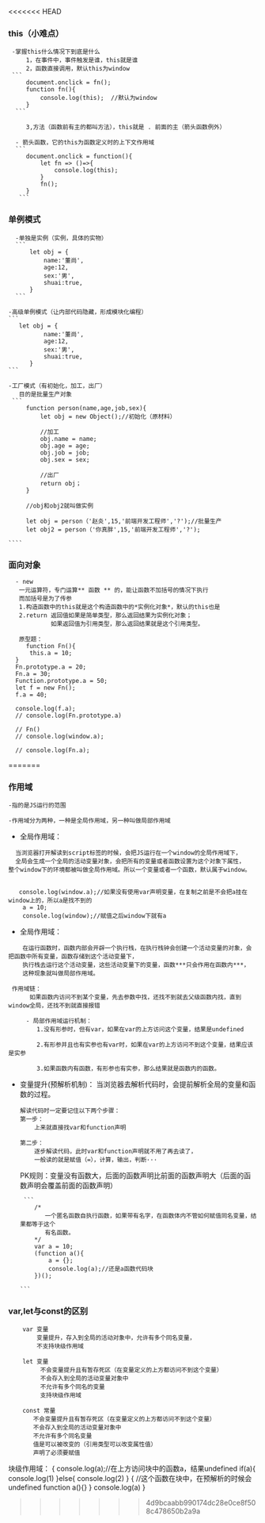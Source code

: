 <<<<<<< HEAD
###  this（小难点）
     -掌握this什么情况下到底是什么
         1，在事件中，事件触发是谁，this就是谁
         2，函数直接调用，默认this为window
     ```
         document.onclick = fn();
         function fn(){
             console.log(this);  //默认为window
         } 
      ```

         3,方法（函数前有主的都叫方法），this就是 . 前面的主（箭头函数例外）

      - 箭头函数，它的this为函数定义时的上下文作用域
      ```
         document.onclick = function(){
             let fn => ()=>{
                 console.log(this);
             }
             fn();
         }
       ```

 ###    单例模式
      -单独是实例（实例，具体的实物）
      ```
          let obj = {
              name:'董尚',
              age:12,
              sex:'男',
              shuai:true,
          }      
      ```

    -高级单例模式（让内部代码隐藏，形成模块化编程）
    ```
       let obj = {
              name:'董尚',
              age:12,
              sex:'男',
              shuai:true,
          }       
    ```

    -工厂模式（有初始化，加工，出厂）
       目的是批量生产对象     
     ```
         function person(name,age,job,sex){
             let obj = new Object();//初始化（原材料）

             //加工
             obj.name = name;
             obj.age = age;
             obj.job = job;
             obj.sex = sex;

             //出厂
             return obj；
         }  

         //obj和obj2就叫做实例

         let obj = person（'赵炎',15,'前端开发工程师','?');//批量生产
         let obj2 = person（'你真胖',15,'前端开发工程师','?');

    ````     

 ### 面向对象
      - new
       一元运算符，专门运算** 函数 ** 的，能让函数不加括号的情况下执行
       而加括号是为了传参
       1.构造函数中的this就是这个构造函数中的*实例化对象*，默认的this也是
       2.return 返回值如果是简单类型，那么返回结果为实例化对象；
                如果返回值为引用类型，那么返回结果就是这个引用类型。


  ```
     原型题：
       function Fn(){
        this.a = 10;
    }
    Fn.prototype.a = 20;
    Fn.a = 30;
    Function.prototype.a = 50;
    let f = new Fn();
    f.a = 40;

    console.log(f.a);
    // console.log(Fn.prototype.a)

    // Fn()
    // console.log(window.a);

    // console.log(Fn.a);      

 ```   
=======
### 作用域
    -指的是JS运行的范围

    -作用域分为两种，一种是全局作用域，另一种叫做局部作用域

- 全局作用域：
```
  当浏览器打开解读到script标签的时候，会把JS运行在一个window的全局作用域下，
  全局会生成一个全局的活动变量对象，会把所有的变量或者函数设置为这个对象下属性，
整个window下的环境都被叫做全局作用域。所以一个变量或者一个函数，默认属于window。


   console.log(window.a);//如果没有使用var声明变量，在复制之前是不会把a挂在window上的，所以a是找不到的
    a = 10;
    console.log(window);//赋值之后window下就有a
```

- 全局作用域：
```
    在运行函数时，函数内部会开辟一个执行栈，在执行栈钟会创建一个活动变量的对象，会把函数中所有变量，函数存储到这个活动变量下，
    执行栈去运行这个活动变量，这些活动变量下的变量，函数***只会作用在函数内***，
    这种现象就叫做局部作用域。

 作用域链：
      如果函数内访问不到某个变量，先去参数中找，还找不到就去父级函数内找，直到window全局，还找不到就直接报错

     - 局部作用域运行机制：
        1.没有形参时，但有var，如果在var的上方访问这个变量，结果是undefined

        2.有形参并且也有实参也有var时，如果在var的上方访问不到这个变量，结果应该是实参

        3.如果函数内有函数，有形参也有实参，那么结果就是函数内的函数。

 ```       
- 变量提升(预解析机制)：
          当浏览器去解析代码时，会提前解析全局的变量和函数的过程。

      解读代码时一定要记住以下两个步骤：
      第一步：
          上来就直接找var和function声明

      第二步：
          逐步解读代码，此时var和function声明就不用了再去读了，
          一般读的就是赋值（=），计算，输出，判断···

    PK规则：变量没有函数大，后面的函数声明比前面的函数声明大（后面的函数声明会覆盖前面的函数声明）

       ```
          /*
             一个匿名函数自执行函数，如果带有名字，在函数体内不管如何赋值同名变量，结果都等于这个
             有名函数。
          */           
          var a = 10;
          (function a(){
              a = {};
              console.log(a);//还是a函数代码块
          })();

      ```

###  var,let与const的区别
  ```
      var 变量
          变量提升，存入到全局的活动对象中，允许有多个同名变量，
          不支持块级作用域

      let 变量
           不会变量提升且有暂存死区（在变量定义的上方都访问不到这个变量）
           不会存入到全局的活动变量对象中
           不允许有多个同名的变量
           支持块级作用域

      const 常量
         不会变量提升且有暂存死区（在变量定义的上方都访问不到这个变量）
         不会存入到全局的活动变量对象中
         不允许有多个同名变量
         值是可以被改变的（引用类型可以改变属性值）
         声明了必须要赋值

   ```

   块级作用域：
      {
          console.log(a);//在上方访问块中的函数a，结果undefined
          if(a){
              console.log(1)
          }else{
              console.log(2)
          }
          {
              //这个函数在块中，在预解析的时候会undefined
              function a(){}
          }
          console.log(a)
      }                               
>>>>>>> 4d9bcaabb990174dc28e0ce8f508c478650b2a9a
